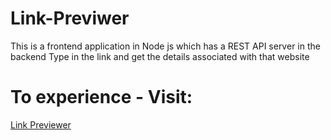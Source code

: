 # Link-Previwer

This is a frontend application in Node js which has a REST API server in the backend
Type in the link and get the details associated with that website

# To experience - Visit:

[Link Previewer](https://melodious-boundless-driver.glitch.me "Link Previewer")
